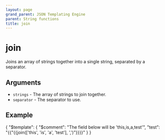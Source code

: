 ```yaml
---
layout: page
grand_parent: JSON Templating Engine
parent: String functions
title: join
---
```


# join

Joins an array of strings together into a single string, separated by a separator.
## Arguments

- `strings` - The array of strings to join together.
- `separator` - The separator to use.

## Example

{
  "$template": {
    "$comment": "The field below will be 'this,is,a,test'",
    "test": "{{"{{join(['this', 'is', 'a', 'test'], ',')"}}}}"
  }
}

